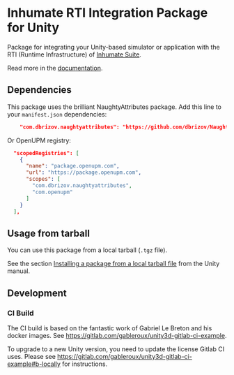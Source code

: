 # Inhumate RTI Integration Package for Unity

Package for integrating your Unity-based simulator or application with the RTI (Runtime Infrastructure) of [Inhumate Suite](https://inhumatesystems.com/products/suite/).

Read more in the [documentation](https://docs.inhumatesystems.com/integrations/unity/).

## Dependencies

This package uses the brilliant NaughtyAttributes package. Add this line to your `manifest.json` dependencies:

```json
    "com.dbrizov.naughtyattributes": "https://github.com/dbrizov/NaughtyAttributes.git#upm",
```

Or OpenUPM registry:

```json
  "scopedRegistries": [
    {
      "name": "package.openupm.com",
      "url": "https://package.openupm.com",
      "scopes": [
        "com.dbrizov.naughtyattributes",
        "com.openupm"
      ]
    }
  ],
```

## Usage from tarball

You can use this package from a local tarball (`.tgz` file).

See the section [Installing a package from a local tarball file](https://docs.unity3d.com/2020.3/Documentation/Manual/upm-ui-tarball.html) from the Unity manual.

## Development

### CI Build

The CI build is based on the fantastic work of Gabriel Le Breton and his docker images.
See https://gitlab.com/gableroux/unity3d-gitlab-ci-example.

To upgrade to a new Unity version, you need to update the license Gitlab CI uses.
Please see https://gitlab.com/gableroux/unity3d-gitlab-ci-example#b-locally for instructions.
